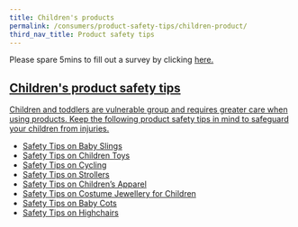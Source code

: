 ```yaml
---
title: Children's products
permalink: /consumers/product-safety-tips/children-product/
third_nav_title: Product safety tips
---
```

Please spare 5mins to fill out a survey by clicking <a href = "https://form.gov.sg/63a160c3cf15ee00129a4ab4">here.
## Children's product safety tips

Children and toddlers are vulnerable group and requires greater care when using products. Keep the following product safety tips in mind to safeguard your children from injuries.

* [Safety Tips on Baby Slings](/safety-tips-on-baby-slings)
* [Safety Tips on Children Toys](/safety-tips-on-children-toys)
* [Safety Tips on Cycling](/safety-tips-on-cycling)
* [Safety Tips on Strollers](/safety-tips-on-strollers)
* [Safety Tips on Children’s Apparel](/safety-tips-on-children-apparel)
* [Safety Tips on Costume Jewellery for Children](/safety-tips-on-constume-jewellery-for-children)
* [Safety Tips on Baby Cots](/safety-tips-on-baby-cots)
* [Safety Tips on Highchairs](/safety-tips-on-highchairs)